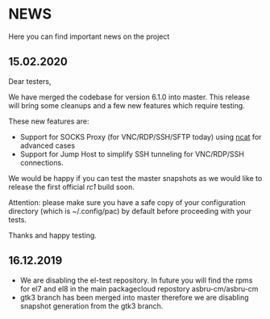 # NEWS

Here you can find important news on the project

## 15.02.2020

Dear testers,

We have merged the codebase for version 6.1.0 into master. This release will
bring some cleanups and a few new features which require testing.

These new features are:

- Support for SOCKS Proxy (for VNC/RDP/SSH/SFTP today) using
  [ncat](https://nmap.org/ncat/) for advanced cases
- Support for Jump Host to simplify SSH tunneling for VNC/RDP/SSH connections.

We would be happy if you can test the master snapshots as we would like to
release the first official _rc1_ build soon.

Attention: please make sure you have a safe copy of your configuration directory
(which is ~/.config/pac) by default before proceeding with your tests.

Thanks and happy testing.

## 16.12.2019

- We are disabling the el-test repository. In future you will find the rpms for
  el7 and el8 in the main packagecloud repostory asbru-cm/asbru-cm
- gtk3 branch has been merged into master therefore we are disabling snapshot
  generation from the gtk3 branch.
